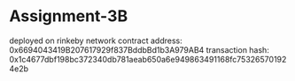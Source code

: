 # Assignment-3B

deployed on rinkeby network
contract address:  0x6694043419B207617929f837BddbBd1b3A979AB4
transaction hash: 0x1c4677dbf198bc372340db781aeab650a6e949863491168fc753265701924e2b 
